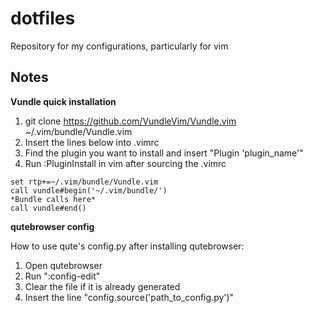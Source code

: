 # dotfiles

Repository for my configurations, particularly for vim

## Notes

**Vundle quick installation**

1. git clone https://github.com/VundleVim/Vundle.vim ~/.vim/bundle/Vundle.vim
2. Insert the lines below into .vimrc
3. Find the plugin you want to install and insert "Plugin 'plugin\_name'"
4. Run :PluginInstall in vim after sourcing the .vimrc

```vimscript
set rtp+=~/.vim/bundle/Vundle.vim
call vundle#begin('~/.vim/bundle/')
*Bundle calls here*
call vundle#end()
```

**qutebrowser config**

How to use qute's config.py after installing qutebrowser:
1. Open qutebrowser
2. Run ":config-edit"
3. Clear the file if it is already generated
4. Insert the line "config.source('path\_to\_config.py')"

